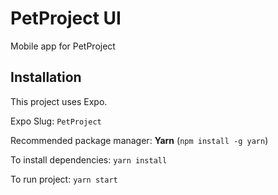 # PetProject UI

Mobile app for PetProject

## Installation

This project uses Expo.

Expo Slug: `PetProject`

Recommended package manager: **Yarn** (`npm install -g yarn`)

To install dependencies:
`yarn install`

To run project:
`yarn start`
